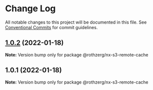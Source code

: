 # Change Log

All notable changes to this project will be documented in this file.
See [Conventional Commits](https://conventionalcommits.org) for commit guidelines.

## [1.0.2](https://github.com/emrerothzerg/rothzerg/compare/@rothzerg/nx-s3-remote-cache@1.0.1...@rothzerg/nx-s3-remote-cache@1.0.2) (2022-01-18)

**Note:** Version bump only for package @rothzerg/nx-s3-remote-cache





## 1.0.1 (2022-01-18)

**Note:** Version bump only for package @rothzerg/nx-s3-remote-cache

